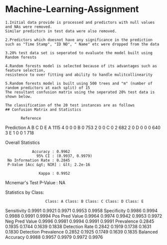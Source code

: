# Machine-Learning-Assignment

    1.Initial data provide is processed and predictors with null values and NAs were removed. 
    Similar predictors in test data were also removed.
    
    2.Predictors which doesnot have any significance in the prediction such as "Time Stamp", "ID NO", " Name" etc were dropped from the data

    3.20% test data set is seperated to evaluate the model built using Random forests

    4.Random forests model is selected because of its advantages such as feature selection, 
    resistence to over fitting and ability to handle mulitcollinearity
    
    5.Random forests model is built using 500 trees and "m" (number of random predictors at each split) of 15
    The resultant confusion matrix using the seperated 20% test data is shown below.

    The classification of the 20 test instances are as follows
    ## Confusion Matrix and Statistics
 
           Reference
 Prediction    A    B    C    D    E
          A 1115    4    0    0    0
          B    0  753    2    0    0
          C    0    2  682    2    0
          D    0    0    0  640    3
          E    1    0    0    1  718
 
 Overall Statistics
                                           
                Accuracy : 0.9962          
                  95% CI : (0.9937, 0.9979)
     No Information Rate : 0.2845          
     P-Value [Acc &gt; NIR] : &lt; 2.2e-16       
                                           
                   Kappa : 0.9952          
  Mcnemar's Test P-Value : NA              
 
 Statistics by Class:
 
                      Class: A Class: B Class: C Class: D Class: E
 Sensitivity            0.9991   0.9921   0.9971   0.9953   0.9958
 Specificity            0.9986   0.9994   0.9988   0.9991   0.9994
 Pos Pred Value         0.9964   0.9974   0.9942   0.9953   0.9972
 Neg Pred Value         0.9996   0.9981   0.9994   0.9991   0.9991
 Prevalence             0.2845   0.1935   0.1744   0.1639   0.1838
 Detection Rate         0.2842   0.1919   0.1738   0.1631   0.1830
 Detection Prevalence   0.2852   0.1925   0.1749   0.1639   0.1835
 Balanced Accuracy 0.9988 0.9957 0.9979 0.9972 0.9976



